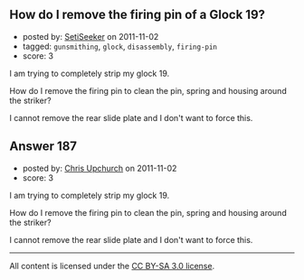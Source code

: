 ## How do I remove the firing pin of a Glock 19?

- posted by: [SetiSeeker](https://stackexchange.com/users/-1/126-setiseeker) on 2011-11-02
- tagged: `gunsmithing`, `glock`, `disassembly`, `firing-pin`
- score: 3

I am trying to completely strip my glock 19.

How do I remove the firing pin to clean the pin, spring and housing around the striker?

I cannot remove the rear slide plate and I don't want to force this.


## Answer 187

- posted by: [Chris Upchurch](https://stackexchange.com/users/-1/79-chris-upchurch) on 2011-11-02
- score: 3

I am trying to completely strip my glock 19.

How do I remove the firing pin to clean the pin, spring and housing around the striker?

I cannot remove the rear slide plate and I don't want to force this.



---

All content is licensed under the [CC BY-SA 3.0 license](https://creativecommons.org/licenses/by-sa/3.0/).
